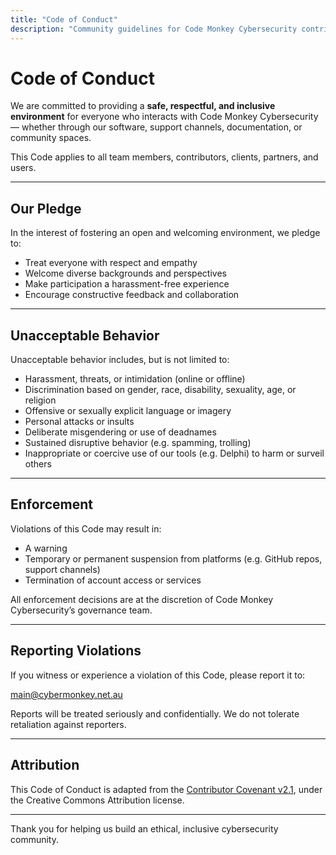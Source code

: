 ```yaml
---
title: "Code of Conduct"
description: "Community guidelines for Code Monkey Cybersecurity contributors and users"
---
```


# Code of Conduct

We are committed to providing a **safe, respectful, and inclusive environment** for everyone who interacts with Code Monkey Cybersecurity — whether through our software, support channels, documentation, or community spaces.

This Code applies to all team members, contributors, clients, partners, and users.

---

## Our Pledge

In the interest of fostering an open and welcoming environment, we pledge to:

- Treat everyone with respect and empathy
- Welcome diverse backgrounds and perspectives
- Make participation a harassment-free experience
- Encourage constructive feedback and collaboration

---

## Unacceptable Behavior

Unacceptable behavior includes, but is not limited to:

- Harassment, threats, or intimidation (online or offline)
- Discrimination based on gender, race, disability, sexuality, age, or religion
- Offensive or sexually explicit language or imagery
- Personal attacks or insults
- Deliberate misgendering or use of deadnames
- Sustained disruptive behavior (e.g. spamming, trolling)
- Inappropriate or coercive use of our tools (e.g. Delphi) to harm or surveil others

---

## Enforcement

Violations of this Code may result in:

- A warning
- Temporary or permanent suspension from platforms (e.g. GitHub repos, support channels)
- Termination of account access or services

All enforcement decisions are at the discretion of Code Monkey Cybersecurity’s governance team.

---

## Reporting Violations

If you witness or experience a violation of this Code, please report it to:

[main@cybermonkey.net.au](mailto:main@cybermonkey.net.au)

Reports will be treated seriously and confidentially. We do not tolerate retaliation against reporters.

---

## Attribution

This Code of Conduct is adapted from the [Contributor Covenant v2.1](https://www.contributor-covenant.org/), under the Creative Commons Attribution license.

---

Thank you for helping us build an ethical, inclusive cybersecurity community.
